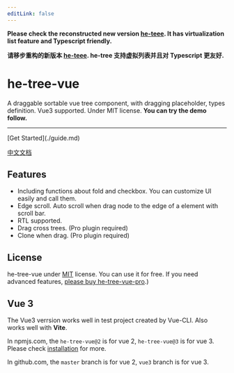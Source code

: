 ```yaml
---
editLink: false
---
```


**Please check the reconstructed new version [he-teee](https://hetree.phphe.com/). It has virtualization list feature and Typescript friendly.**

**请移步重构的新版本 [he-teee](https://hetree.phphe.com/zh). he-tree 支持虚拟列表并且对 Typescript 更友好.**

# he-tree-vue

A draggable sortable vue tree component, with dragging placeholder, types definition. Vue3 supported. Under MIT license. **You can try the demo follow.**
<ClientOnly><Demo6Custom style="max-width:500px;margin-top:10px;" /></ClientOnly>

<hr/>
[Get Started](./guide.md)

[中文文档](/zh/)

## Features

- Including functions about fold and checkbox. You can customize UI easily and call them.
- Edge scroll. Auto scroll when drag node to the edge of a element with scroll bar.
- RTL supported.
- Drag cross trees. (Pro plugin required)
- Clone when drag. (Pro plugin required)

## License

he-tree-vue under [MIT](http://opensource.org/licenses/MIT) license. You can use it for free. If you need advanced features, [please buy he-tree-vue-pro](buy_pro.md).)

## Vue 3

The Vue3 verrsion works well in test project created by Vue-CLI. Also works well with **Vite**.

In npmjs.com, the `he-tree-vue@2` is for vue 2, `he-tree-vue@3` is for vue 3. Please check [installation](guide.html#installation) for more.

In github.com, the `master` branch is for vue 2, `vue3` branch is for vue 3.

